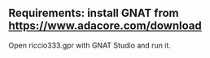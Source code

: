 Requirements: install GNAT from https://www.adacore.com/download
-----------------------
Open riccio333.gpr with GNAT Studio and run it.